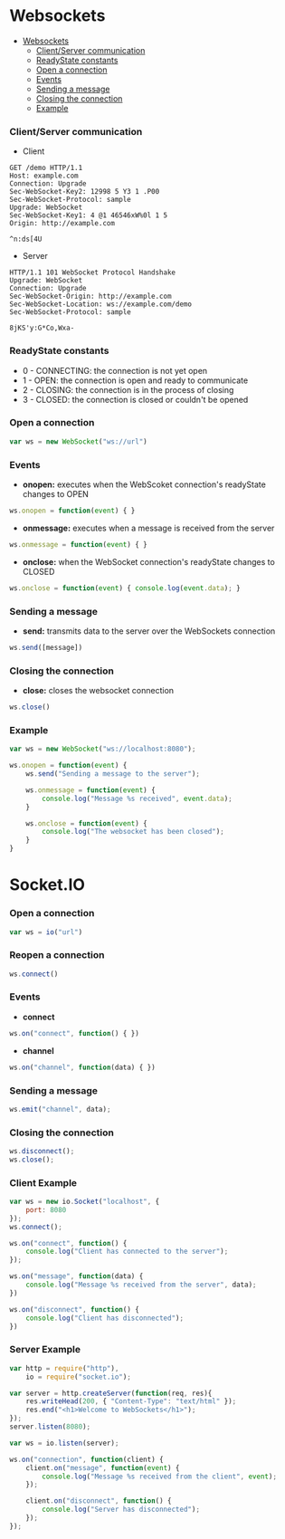 # Websockets
- [Websockets](#websockets)
    - [Client/Server communication](#clientserver-communication)
    - [ReadyState constants](#readystate-constants)
    - [Open a connection](#open-a-connection)
    - [Events](#events)
    - [Sending a message](#sending-a-message)
    - [Closing the connection](#closing-the-connection)
    - [Example](#example)
### Client/Server communication
- Client
```
GET /demo HTTP/1.1
Host: example.com
Connection: Upgrade
Sec-WebSocket-Key2: 12998 5 Y3 1 .P00
Sec-WebSocket-Protocol: sample
Upgrade: WebSocket
Sec-WebSocket-Key1: 4 @1 46546xW%0l 1 5
Origin: http://example.com

^n:ds[4U
```
- Server
```
HTTP/1.1 101 WebSocket Protocol Handshake
Upgrade: WebSocket
Connection: Upgrade
Sec-WebSocket-Origin: http://example.com
Sec-WebSocket-Location: ws://example.com/demo
Sec-WebSocket-Protocol: sample

8jKS'y:G*Co,Wxa-
```
### ReadyState constants
- 0 - CONNECTING: the connection is not yet open
- 1 - OPEN: the connection is open and ready to communicate
- 2 - CLOSING: the connection is in the process of closing
- 3 - CLOSED: the connection is closed or couldn't be opened
### Open a connection
```javascript
var ws = new WebSocket("ws://url")
```
### Events
- **onopen:** executes when the WebScoket connection's readyState changes to OPEN
```javascript
ws.onopen = function(event) { }
```
- **onmessage:** executes when a message is received from the server
```javascript
ws.onmessage = function(event) { }
```
- **onclose:** when the WebSocket connection's readyState changes to CLOSED
```javascript
ws.onclose = function(event) { console.log(event.data); }
```
### Sending a message
- **send:** transmits data to the server over the WebSockets connection
```javascript
ws.send([message])
```
### Closing the connection
- **close:** closes the websocket connection
```javascript
ws.close()
```
### Example
```javascript
var ws = new WebSocket("ws://localhost:8080");

ws.onopen = function(event) {
	ws.send("Sending a message to the server");

	ws.onmessage = function(event) {
		console.log("Message %s received", event.data);
	}

	ws.onclose = function(event) {
		console.log("The websocket has been closed");
	}
}
```
# Socket.IO
### Open a connection
```javascript
var ws = io("url")
```
### Reopen a connection
```javascript
ws.connect()
```
### Events
- **connect**
```javascript
ws.on("connect", function() { })
```
- **channel**
```javascript
ws.on("channel", function(data) { })
```
### Sending a message
```javascript
ws.emit("channel", data);
```
### Closing the connection
```javascript
ws.disconnect();
ws.close();
```
### Client Example
```javascript
var ws = new io.Socket("localhost", {
	port: 8080
});
ws.connect();

ws.on("connect", function() {
	console.log("Client has connected to the server");
});

ws.on("message", function(data) { 
	console.log("Message %s received from the server", data);
})

ws.on("disconnect", function() {
	console.log("Client has disconnected");
})
```
### Server Example
```javascript
var http = require("http"),
	io = require("socket.io");

var server = http.createServer(function(req, res){
	res.writeHead(200, { "Content-Type": "text/html" });
	res.end("<h1>Welcome to WebSockets</h1>");
});
server.listen(8080);

var ws = io.listen(server);

ws.on("connection", function(client) {
	client.on("message", function(event) {
		console.log("Message %s received from the client", event);
	});

	client.on("disconnect", function() {
		console.log("Server has disconnected");
	});
});
```